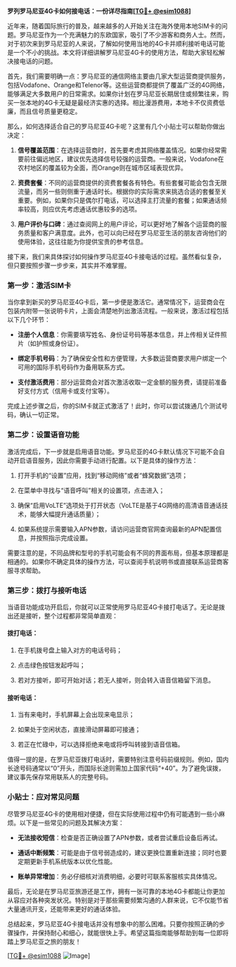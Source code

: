**罗列罗马尼亚4G卡如何接电话：一份详尽指南[[TG💪+ @esim1088](https://t.me/s/esim1088)]**

近年来，随着国际旅行的普及，越来越多的人开始关注在海外使用本地SIM卡的问题。罗马尼亚作为一个充满魅力的东欧国家，吸引了不少游客和商务人士。然而，对于初次来到罗马尼亚的人来说，了解如何使用当地的4G卡并顺利接听电话可能是一个不小的挑战。本文将详细讲解罗马尼亚4G卡的使用方法，帮助大家轻松解决接电话的问题。

首先，我们需要明确一点：罗马尼亚的通信网络主要由几家大型运营商提供服务，包括Vodafone、Orange和Telenor等。这些运营商都提供了覆盖广泛的4G网络，能够满足大多数用户的日常需求。如果你计划在罗马尼亚长期居住或频繁往来，购买一张本地的4G卡无疑是最经济实惠的选择。相比漫游费用，本地卡不仅资费低廉，而且信号质量更稳定。

那么，如何选择适合自己的罗马尼亚4G卡呢？这里有几个小贴士可以帮助你做出决定：

1. **信号覆盖范围**：在选择运营商时，首先要考虑其网络覆盖情况。如果你经常需要前往偏远地区，建议优先选择信号较强的运营商。一般来说，Vodafone在农村地区的覆盖较为全面，而Orange则在城市区域表现优异。
   
2. **资费套餐**：不同的运营商提供的资费套餐各有特色。有些套餐可能会包含无限流量，而另一些则侧重于通话时长。根据你的实际需求来挑选合适的套餐至关重要。例如，如果你只是偶尔打电话，可以选择主打流量的套餐；如果通话频率较高，则应优先考虑通话优惠较多的选项。

3. **用户评价与口碑**：通过查阅网上的用户评论，可以更好地了解各个运营商的服务质量和客户满意度。此外，也可以向已经在罗马尼亚生活的朋友咨询他们的使用体验，这往往能为你提供宝贵的参考信息。

接下来，我们来具体探讨如何操作罗马尼亚4G卡接电话的过程。虽然看似复杂，但只要按照步骤一步步来，其实并不难掌握。

### 第一步：激活SIM卡

当你拿到新买的罗马尼亚4G卡后，第一步便是激活它。通常情况下，运营商会在包装内附带一张说明卡片，上面会清楚地列出激活流程。一般来说，激活过程包括以下几个环节：

- **注册个人信息**：你需要填写姓名、身份证号码等基本信息，并上传相关证件照片（如护照或身份证）。
  
- **绑定手机号码**：为了确保安全性和方便管理，大多数运营商要求用户绑定一个可用的国际手机号码作为备用联系方式。

- **支付激活费用**：部分运营商会对首次激活收取一定金额的服务费，请提前准备好支付方式（信用卡或支付宝等）。

完成上述步骤之后，你的SIM卡就正式激活了！此时，你可以尝试拨通几个测试号码，确认一切正常。

### 第二步：设置语音功能

激活完成后，下一步就是启用语音功能。罗马尼亚的4G卡默认情况下可能不会自动开启语音服务，因此你需要手动进行配置。以下是具体的操作方法：

1. 打开手机的“设置”应用，找到“移动网络”或者“蜂窝数据”选项；
   
2. 在菜单中寻找与“语音呼叫”相关的设置项，点击进入；
   
3. 确保“启用VoLTE”选项处于打开状态（VoLTE是基于4G网络的高清语音通话技术，能够大幅提升通话质量）；
   
4. 如果系统提示需要输入APN参数，请访问运营商官网查询最新的APN配置信息，并按照指示完成设置。

需要注意的是，不同品牌和型号的手机可能会有不同的界面布局，但基本原理都是相通的。如果你不确定具体的操作方法，可以查阅手机说明书或直接联系运营商客服寻求帮助。

### 第三步：拨打与接听电话

当语音功能成功开启后，你就可以正常使用罗马尼亚4G卡接打电话了。无论是拨出还是接听，整个过程都非常简单直观：

#### 拨打电话：
1. 在手机拨号盘上输入对方的电话号码；
   
2. 点击绿色按钮发起呼叫；
   
3. 若对方接听，即可开始对话；若无人接听，则会转入语音信箱留下消息。

#### 接听电话：
1. 当有来电时，手机屏幕上会出现来电显示；
   
2. 如果处于空闲状态，直接滑动屏幕即可接通；
   
3. 若正在忙碌中，可以选择拒绝来电或将呼叫转接到语音信箱。

值得一提的是，在罗马尼亚拨打电话时，需要特别注意号码前缀规则。例如，国内长途号码通常以“0”开头，而国际长途则需加上国家代码“+40”。为了避免误拨，建议事先保存常用联系人的完整号码。

### 小贴士：应对常见问题

尽管罗马尼亚4G卡的使用相对便捷，但在实际使用过程中仍有可能遇到一些小麻烦。以下是一些常见的问题及其解决方案：

- **无法接收短信**：检查是否正确设置了APN参数，或者尝试重启设备后再试。
  
- **通话中断频繁**：可能是由于信号弱造成的，建议更换位置重新连接；同时也要定期更新手机系统版本以优化性能。
  
- **账单异常增加**：务必仔细核对消费明细，必要时可联系客服核实具体情况。

最后，无论是在罗马尼亚旅游还是工作，拥有一张可靠的本地4G卡都能让你更加从容应对各种突发状况。特别是对于那些需要频繁沟通的人群来说，它不仅能节省大量通讯开支，还能带来更好的通话体验。

总结起来，罗马尼亚4G卡接电话并没有想象中的那么困难。只要你按照正确的步骤操作，并保持耐心和细心，就能很快上手。希望这篇指南能够帮助到每一位即将踏上罗马尼亚之旅的朋友！

[[TG💪+ @esim1088](https://t.me/s/esim1088) ![Image](https://i.postimg.cc/4NQfJmqS/Snipaste-2025-05-13-00-14-12.png)]